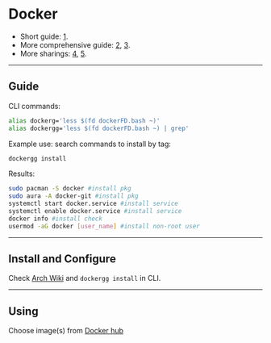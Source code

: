 # Docker

- Short guide: [1](https://youtu.be/_dfLOzuIg2o).
- More comprehensive guide: [2](https://youtu.be/rOTqprHv1YE), [3](https://youtu.be/gAkwW2tuIqE).
- More sharings: [4](https://youtu.be/IbUXb4pQbPY), [5](https://youtu.be/u-YWtdbpEhQ).

-------

## Guide

CLI commands:

```bash
alias dockerg='less $(fd dockerFD.bash ~)'
alias dockergg='less $(fd dockerFD.bash ~) | grep'
```

Example use: search commands to install by tag:

```bash
dockergg install
```

Results:

```bash
sudo pacman -S docker #install pkg
sudo aura -A docker-git #install pkg
systemctl start docker.service #install service
systemctl enable docker.service #install service
docker info #install check
usermod -aG docker [user_name] #install non-root user
```

-------

## Install and Configure

Check [Arch Wiki](https://wiki.archlinux.org/title/docker) and `dockergg install` in CLI.

-------

## Using

Choose image(s) from [Docker hub](https://hub.docker.com/)
